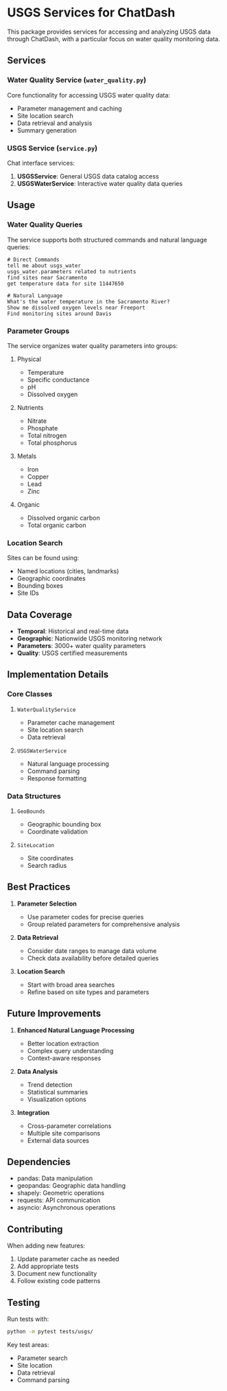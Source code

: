 # USGS Services for ChatDash

This package provides services for accessing and analyzing USGS data through ChatDash, with a particular focus on water quality monitoring data.

## Services

### Water Quality Service (`water_quality.py`)

Core functionality for accessing USGS water quality data:

- Parameter management and caching
- Site location search
- Data retrieval and analysis
- Summary generation

### USGS Service (`service.py`)

Chat interface services:

1. **USGSService**: General USGS data catalog access
2. **USGSWaterService**: Interactive water quality data queries

## Usage

### Water Quality Queries

The service supports both structured commands and natural language queries:

```
# Direct Commands
tell me about usgs_water
usgs_water.parameters related to nutrients
find sites near Sacramento
get temperature data for site 11447650

# Natural Language
What's the water temperature in the Sacramento River?
Show me dissolved oxygen levels near Freeport
Find monitoring sites around Davis
```

### Parameter Groups

The service organizes water quality parameters into groups:

1. Physical
   - Temperature
   - Specific conductance
   - pH
   - Dissolved oxygen
   
2. Nutrients
   - Nitrate
   - Phosphate
   - Total nitrogen
   - Total phosphorus
   
3. Metals
   - Iron
   - Copper
   - Lead
   - Zinc
   
4. Organic
   - Dissolved organic carbon
   - Total organic carbon

### Location Search

Sites can be found using:
- Named locations (cities, landmarks)
- Geographic coordinates
- Bounding boxes
- Site IDs

## Data Coverage

- **Temporal**: Historical and real-time data
- **Geographic**: Nationwide USGS monitoring network
- **Parameters**: 3000+ water quality parameters
- **Quality**: USGS certified measurements

## Implementation Details

### Core Classes

1. `WaterQualityService`
   - Parameter cache management
   - Site location search
   - Data retrieval
   
2. `USGSWaterService`
   - Natural language processing
   - Command parsing
   - Response formatting

### Data Structures

1. `GeoBounds`
   - Geographic bounding box
   - Coordinate validation
   
2. `SiteLocation`
   - Site coordinates
   - Search radius

## Best Practices

1. **Parameter Selection**
   - Use parameter codes for precise queries
   - Group related parameters for comprehensive analysis
   
2. **Data Retrieval**
   - Consider date ranges to manage data volume
   - Check data availability before detailed queries
   
3. **Location Search**
   - Start with broad area searches
   - Refine based on site types and parameters

## Future Improvements

1. **Enhanced Natural Language Processing**
   - Better location extraction
   - Complex query understanding
   - Context-aware responses

2. **Data Analysis**
   - Trend detection
   - Statistical summaries
   - Visualization options

3. **Integration**
   - Cross-parameter correlations
   - Multiple site comparisons
   - External data sources

## Dependencies

- pandas: Data manipulation
- geopandas: Geographic data handling
- shapely: Geometric operations
- requests: API communication
- asyncio: Asynchronous operations

## Contributing

When adding new features:

1. Update parameter cache as needed
2. Add appropriate tests
3. Document new functionality
4. Follow existing code patterns

## Testing

Run tests with:
```bash
python -m pytest tests/usgs/
```

Key test areas:
- Parameter search
- Site location
- Data retrieval
- Command parsing 